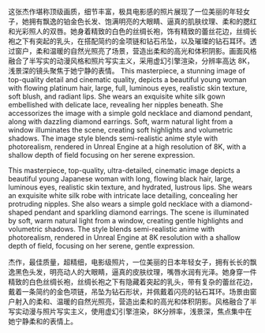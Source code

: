这张杰作堪称顶级画质，细节丰富，极具电影感的照片展现了一位美丽的年轻女子，她拥有飘逸的铂金色长发、饱满明亮的大眼睛、逼真的肌肤纹理、柔和的腮红和光彩照人的双唇。她身着精致的白色的丝绸长袍，饰有精致的蕾丝花边，丝绸长袍之下有突起的乳头，在搭配简约的金项链和钻石吊坠，以及璀璨的钻石耳环。透过窗户，柔和温暖的自然光照亮了场景，营造出柔和的高光和体积阴影。画面风格融合了半写实的动漫风格和照片写实主义，采用虚幻引擎渲染，分辨率高达 8K，浅景深的镜头聚焦于她宁静的表情。
This masterpiece, a stunning image of top-quality detail and cinematic quality, depicts a beautiful young woman with flowing platinum hair, large, full, luminous eyes, realistic skin texture, soft blush, and radiant lips. She wears an exquisite white silk gown embellished with delicate lace, revealing her nipples beneath. She accessorizes the image with a simple gold necklace and diamond pendant, along with dazzling diamond earrings. Soft, warm natural light from a window illuminates the scene, creating soft highlights and volumetric shadows. The image style blends semi-realistic anime style with photorealism, rendered in Unreal Engine at a high resolution of 8K, with a shallow depth of field focusing on her serene expression.

This masterpiece, top-quality, ultra-detailed, cinematic image depicts a beautiful young Japanese woman with long, flowing black hair, large, luminous eyes, realistic skin texture, and hydrated, lustrous lips. She wears an exquisite white silk robe with intricate lace detailing, concealing her protruding nipples. She also wears a simple gold necklace with a diamond-shaped pendant and sparkling diamond earrings. The scene is illuminated by soft, warm natural light from a window, creating gentle highlights and volumetric shadows. The style blends semi-realistic anime with photorealism, rendered in Unreal Engine at 8K resolution with a shallow depth of field, focusing on her serene, gentle expression.




杰作，最佳质量，超精细，电影级照片，一位美丽的日本年轻女子，拥有长长的飘逸黑色头发，明亮动人的大眼睛，逼真的皮肤纹理，嘴唇水润有光泽。她身穿一件精致的白色丝绸长袍，丝绸长袍之下有隐藏着突起的乳头，带有复杂的蕾丝花边，戴着一条简约的金色项链，吊坠为钻石形状，并佩戴着闪亮的钻石耳环。场景由窗户射入的柔和、温暖的自然光照亮，营造出柔和的高光和体积阴影。风格融合了半写实动漫与照片写实主义，使用虚幻引擎渲染，8K分辨率，浅景深，焦点集中在她宁静柔和的表情上。
